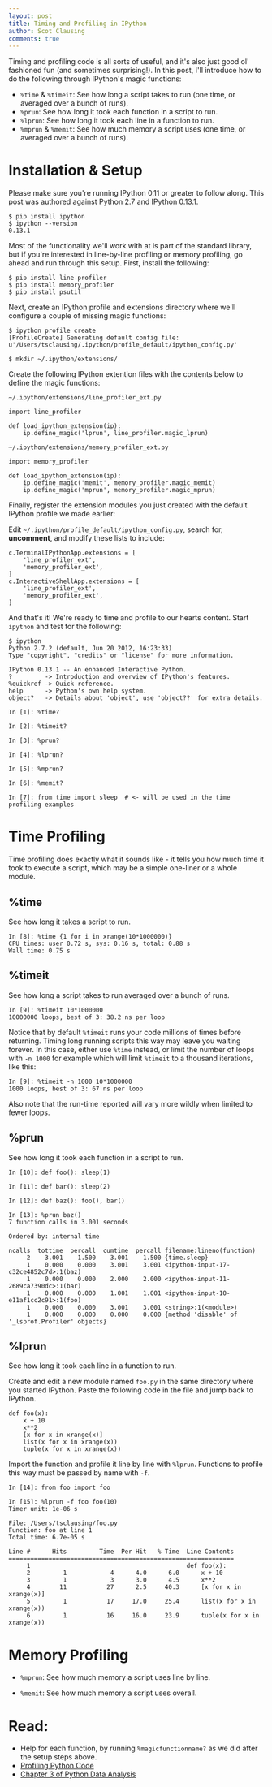 ```yaml
---
layout: post
title: Timing and Profiling in IPython
author: Scot Clausing
comments: true
---
```


Timing and profiling code is all sorts of useful, and it's also just good ol' fashioned fun (and sometimes surprising!).
In this post, I'll introduce how to do the following through IPython's magic functions:

* `%time` & `%timeit`: See how long a script takes to run (one time, or averaged over a bunch of runs).
* `%prun`: See how long it took each function in a script to run.
* `%lprun`: See how long it took each line in a function to run.
* `%mprun` & `%memit`: See how much memory a script uses (one time, or averaged over a bunch of runs).

Installation & Setup
===

Please make sure you're running IPython 0.11 or greater to follow along. This post was authored against Python 2.7 and
IPython 0.13.1.

    $ pip install ipython
    $ ipython --version
    0.13.1

Most of the functionality we'll work with at is part of the standard library, but if you're interested in line-by-line
profiling or memory profiling, go ahead and run through this setup. First, install the following:

    $ pip install line-profiler
    $ pip install memory_profiler
    $ pip install psutil

Next, create an IPython profile and extensions directory where we'll configure a couple of missing magic functions:

    $ ipython profile create
    [ProfileCreate] Generating default config file: u'/Users/tsclausing/.ipython/profile_default/ipython_config.py'

    $ mkdir ~/.ipython/extensions/

Create the following IPython extention files with the contents below to define the magic functions:

`~/.ipython/extensions/line_profiler_ext.py`

    import line_profiler

    def load_ipython_extension(ip):
        ip.define_magic('lprun', line_profiler.magic_lprun)

`~/.ipython/extensions/memory_profiler_ext.py`

    import memory_profiler

    def load_ipython_extension(ip):
        ip.define_magic('memit', memory_profiler.magic_memit)
        ip.define_magic('mprun', memory_profiler.magic_mprun)

Finally, register the extension modules you just created with the default IPython profile we made earlier:

Edit `~/.ipython/profile_default/ipython_config.py`, search for, **uncomment**, and modify these lists to include:

    c.TerminalIPythonApp.extensions = [
        'line_profiler_ext',
        'memory_profiler_ext',
    ]
    c.InteractiveShellApp.extensions = [
        'line_profiler_ext',
        'memory_profiler_ext',
    ]

And that's it! We're ready to time and profile to our hearts content. Start `ipython` and test for the following:

    $ ipython
    Python 2.7.2 (default, Jun 20 2012, 16:23:33)
    Type "copyright", "credits" or "license" for more information.

    IPython 0.13.1 -- An enhanced Interactive Python.
    ?         -> Introduction and overview of IPython's features.
    %quickref -> Quick reference.
    help      -> Python's own help system.
    object?   -> Details about 'object', use 'object??' for extra details.

    In [1]: %time?

    In [2]: %timeit?

    In [3]: %prun?

    In [4]: %lprun?

    In [5]: %mprun?

    In [6]: %memit?

    In [7]: from time import sleep  # <- will be used in the time profiling examples

Time Profiling
===

Time profiling does exactly what it sounds like - it tells you how much time it took to execute a script, which may be
a simple one-liner or a whole module.

%time
---

See how long it takes a script to run.

    In [8]: %time {1 for i in xrange(10*1000000)}
    CPU times: user 0.72 s, sys: 0.16 s, total: 0.88 s
    Wall time: 0.75 s

%timeit
---

See how long a script takes to run averaged over a bunch of runs.

    In [9]: %timeit 10*1000000
    10000000 loops, best of 3: 38.2 ns per loop

Notice that by default `%timeit` runs your code millions of times before returning. Timing long running scripts this way
may leave you waiting forever. In this case, either use `%time` instead, or limit the number of loops with `-n 1000` for
example which will limit `%timeit` to a thousand iterations, like this:

    In [9]: %timeit -n 1000 10*1000000
    1000 loops, best of 3: 67 ns per loop

Also note that the run-time reported will vary more wildly when limited to fewer loops.

%prun
---

See how long it took each function in a script to run.

    In [10]: def foo(): sleep(1)

    In [11]: def bar(): sleep(2)

    In [12]: def baz(): foo(), bar()

    In [13]: %prun baz()
    7 function calls in 3.001 seconds

    Ordered by: internal time

    ncalls  tottime  percall  cumtime  percall filename:lineno(function)
         2    3.001    1.500    3.001    1.500 {time.sleep}
         1    0.000    0.000    3.001    3.001 <ipython-input-17-c32ce4852c7d>:1(baz)
         1    0.000    0.000    2.000    2.000 <ipython-input-11-2689ca7390dc>:1(bar)
         1    0.000    0.000    1.001    1.001 <ipython-input-10-e11af1cc2c91>:1(foo)
         1    0.000    0.000    3.001    3.001 <string>:1(<module>)
         1    0.000    0.000    0.000    0.000 {method 'disable' of '_lsprof.Profiler' objects}


%lprun
---
See how long it took each line in a function to run.

Create and edit a new module named `foo.py` in the same directory where you started IPython. Paste the following code
in the file and jump back to IPython.

    def foo(x):
        x + 10
        x**2
        [x for x in xrange(x)]
        list(x for x in xrange(x))
        tuple(x for x in xrange(x))

Import the function and profile it line by line with `%lprun`. Functions to profile this way must be passed by name with
`-f`.

    In [14]: from foo import foo

    In [15]: %lprun -f foo foo(10)
    Timer unit: 1e-06 s

    File: /Users/tsclausing/foo.py
    Function: foo at line 1
    Total time: 6.7e-05 s

    Line #      Hits         Time  Per Hit   % Time  Line Contents
    ==============================================================
         1                                           def foo(x):
         2         1            4      4.0      6.0      x + 10
         3         1            3      3.0      4.5      x**2
         4        11           27      2.5     40.3      [x for x in xrange(x)]
         5         1           17     17.0     25.4      list(x for x in xrange(x))
         6         1           16     16.0     23.9      tuple(x for x in xrange(x))

Memory Profiling
===

* `%mprun`: See how much memory a script uses line by line.

* `%memit`: See how much memory a script uses overall.

Read:
===

* Help for each function, by running `%magicfunctionname?` as we did after the setup steps above.
* [Profiling Python Code](http://scikit-learn.org/dev/developers/performance.html#profiling-python-code)
* [Chapter 3 of Python Data Analysis](http://www.amazon.com/Python-Data-Analysis-Wes-McKinney/dp/1449319793)
